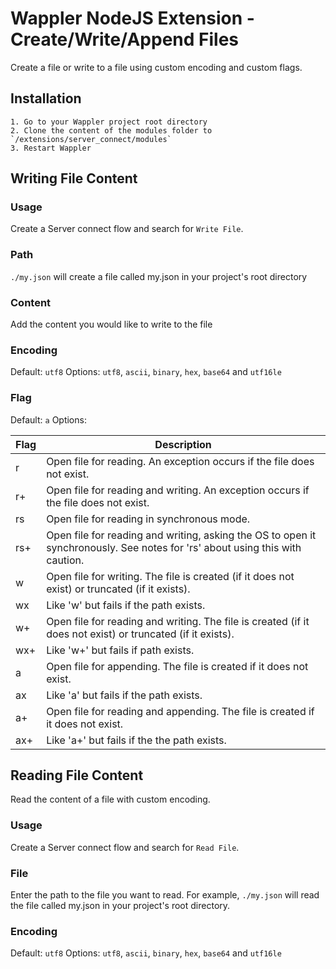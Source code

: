 # Wappler NodeJS Extension - Create/Write/Append Files

Create a file or write to a file using custom encoding and custom flags.


## Installation

    1. Go to your Wappler project root directory
    2. Clone the content of the modules folder to `/extensions/server_connect/modules`
    3. Restart Wappler

## Writing File Content 
### Usage

Create a Server connect flow and search for `Write File`.

### Path

`./my.json` will create a file called my.json in your project's root directory

### Content

Add the content you would like to write to the file

### Encoding

Default: `utf8`
Options: `utf8`, `ascii`, `binary`, `hex`, `base64` and `utf16le`

### Flag

Default: `a`
Options:

|Flag|	Description|
| ------------- | ------------- |
|r|	Open file for reading. An exception occurs if the file does not exist.|
|r+	|Open file for reading and writing. An exception occurs if the file does not exist.|
|rs	|Open file for reading in synchronous mode.|
|rs+|	Open file for reading and writing, asking the OS to open it synchronously. See notes for 'rs' about using this with caution.|
|w	|Open file for writing. The file is created (if it does not exist) or truncated (if it exists).|
|wx	|Like 'w' but fails if the path exists.|
|w+|	Open file for reading and writing. The file is created (if it does not exist) or truncated (if it exists).|
|wx+|	Like 'w+' but fails if path exists.|
|a|	Open file for appending. The file is created if it does not exist.|
|ax	|Like 'a' but fails if the path exists.|
|a+|	Open file for reading and appending. The file is created if it does not exist.|
|ax+|	Like 'a+' but fails if the the path exists.|

## Reading File Content

Read the content of a file with custom encoding.

### Usage

Create a Server connect flow and search for `Read File`.

### File

Enter the path to the file you want to read. For example, `./my.json` will read the file called my.json in your project's root directory.

### Encoding

Default: `utf8`
Options: `utf8`, `ascii`, `binary`, `hex`, `base64` and `utf16le`
